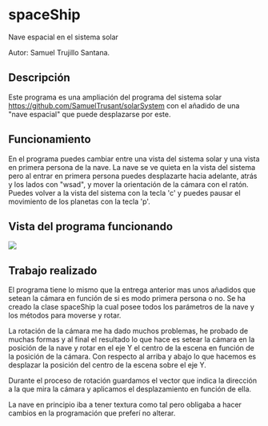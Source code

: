 # spaceShip
Nave espacial en el sistema solar

Autor: Samuel Trujillo Santana.

## Descripción
Este programa es una ampliación del programa del sistema solar https://github.com/SamuelTrusant/solarSystem con el añadido de una "nave espacial" que puede desplazarse por este.

## Funcionamiento
En el programa puedes cambiar entre una vista del sistema solar y una vista en primera persona de la nave. La nave se ve quieta en la vista del sistema pero al entrar en primera persona puedes desplazarte hacia adelante, atrás y los lados con "wsad", y mover la orientación de la cámara con el ratón. Puedes volver a la vista del sistema con la tecla 'c' y puedes pausar el movimiento de los planetas con la tecla 'p'.

## Vista del programa funcionando

![](export.gif)

## Trabajo realizado
El programa tiene lo mismo que la entrega anterior mas unos añadidos que setean la cámara en función de si es modo primera persona o no. Se ha creado la clase spaceShip la cual posee todos los parámetros de la nave y los métodos para moverse y rotar.

La rotación de la cámara me ha dado muchos problemas, he probado de muchas formas y al final el resultado lo que hace es setear la cámara en la posición de la nave y rotar en el eje Y el centro de la escena en función de la posición de la cámara. Con respecto al arriba y abajo lo que hacemos es desplazar la posición del centro de la escena sobre el eje Y.

Durante el proceso de rotación guardamos el vector que indica la dirección a la que mira la cámara y aplicamos el desplazamiento en función de ella.

La nave en principio iba a tener textura como tal pero obligaba a hacer cambios en la programación que preferí no alterar.
